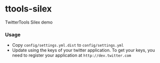 ttools-silex
============

TwitterTools Silex demo 

### Usage

* Copy `config/settings.yml.dist` to `config/settings.yml`
* Update using the keys of your twitter application. To get your keys, you need to register your application at `http://dev.twitter.com`